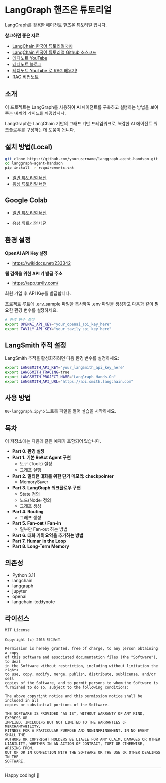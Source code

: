 # LangGraph 핸즈온 튜토리얼

LangGraph를 활용한 에이전트 핸즈온 튜토리얼 입니다.

**참고하면 좋은 자료**

- [LangChain 한국어 튜토리얼🇰🇷](https://wikidocs.net/book/14314)
- [LangChain 한국어 튜토리얼 Github 소스코드](https://github.com/teddylee777/langchain-kr)
- [테디노트 YouTube](https://www.youtube.com/c/@teddynote)
- [테디노트 블로그](https://teddylee777.github.io/)
- [테디노트 YouTube 로 RAG 배우기!](https://teddylee777.notion.site/YouTube-RAG-10a24f35d12980dc8478c750faa752a2?pvs=74)
- [RAG 비법노트](https://fastcampus.co.kr/data_online_teddy)


## 소개
이 프로젝트는 LangGraph를 사용하여 AI 에이전트를 구축하고 실행하는 방법을 보여주는 예제와 가이드를 제공합니다. 

LangGraph는 LangChain 기반의 그래프 기반 프레임워크로, 복잡한 AI 에이전트 워크플로우를 구성하는 데 도움이 됩니다.

## 설치 방법(Local)

```bash
git clone https://github.com/yourusername/langgraph-agent-handson.git
cd langgraph-agent-handson
pip install -r requirements.txt
```

- [일반 튜토리얼 버전](00-langgraph.ipynb)
- [음성 튜토리얼 버전](00-langgraph-(VoiceTutorial).ipynb)

## Google Colab

- [일반 튜토리얼 버전](https://colab.research.google.com/drive/1ERAveGAEvs8tR2KykSpddslUtOUx4CnF?usp=sharing)

- [음성 튜토리얼 버전](https://colab.research.google.com/drive/1U-cO5Swv2Ae0c10khpuul1J7ARqCJ7Ty?usp=sharing)

## 환경 설정

**OpenAI API Key 설정**
- https://wikidocs.net/233342

**웹 검색을 위한 API 키 발급 주소**
- https://app.tavily.com/

회원 가입 후 API Key를 발급합니다.

프로젝트 루트에 .env_sample 파일을 복사하여 .env 파일을 생성하고 다음과 같이 필요한 환경 변수를 설정하세요.

```bash
# 환경 변수 설정
export OPENAI_API_KEY="your_openai_api_key_here"
export TAVILY_API_KEY="your_tavily_api_key_here"
```

## LangSmith 추적 설정

LangSmith 추적을 활성화하려면 다음 환경 변수를 설정하세요:

```bash
export LANGSMITH_API_KEY="your_langsmith_api_key_here"
export LANGSMITH_TRACING=true
export LANGSMITH_PROJECT_NAME="LangGraph Hands-On"
export LANGSMITH_API_URL="https://api.smith.langchain.com"
```

## 사용 방법

`00-langgraph.ipynb` 노트북 파일을 열어 실습을 시작하세요.

## 목차

이 저장소에는 다음과 같은 예제가 포함되어 있습니다.

- **Part 0. 환경 설정**
- **Part 1. 기본 ReAct Agent 구현**
  - 도구 (Tools) 설정
  - 그래프 실행
- **Part 2. 멀티턴 대화를 위한 단기 메모리: checkpointer**
  - MemorySaver
- **Part 3. LangGraph 워크플로우 구현**
  - State 정의
  - 노드(Node) 정의
  - 그래프 생성
- **Part 4. Routing**
  - 그래프 생성
- **Part 5. Fan-out / Fan-in**
  - 일부만 Fan-out 하는 방법
- **Part 6. 대화 기록 요약을 추가하는 방법**
- **Part 7. Human in the Loop**
- **Part 8. Long-Term Memory**

## 의존성

- Python 3.11
- langchain
- langgraph
- jupyter
- openai
- langchain-teddynote

## 라이선스

```
MIT License

Copyright (c) 2025 테디노트

Permission is hereby granted, free of charge, to any person obtaining a copy
of this software and associated documentation files (the "Software"), to deal
in the Software without restriction, including without limitation the rights
to use, copy, modify, merge, publish, distribute, sublicense, and/or sell
copies of the Software, and to permit persons to whom the Software is
furnished to do so, subject to the following conditions:

The above copyright notice and this permission notice shall be included in all
copies or substantial portions of the Software.

THE SOFTWARE IS PROVIDED "AS IS", WITHOUT WARRANTY OF ANY KIND, EXPRESS OR
IMPLIED, INCLUDING BUT NOT LIMITED TO THE WARRANTIES OF MERCHANTABILITY,
FITNESS FOR A PARTICULAR PURPOSE AND NONINFRINGEMENT. IN NO EVENT SHALL THE
AUTHORS OR COPYRIGHT HOLDERS BE LIABLE FOR ANY CLAIM, DAMAGES OR OTHER
LIABILITY, WHETHER IN AN ACTION OF CONTRACT, TORT OR OTHERWISE, ARISING FROM,
OUT OF OR IN CONNECTION WITH THE SOFTWARE OR THE USE OR OTHER DEALINGS IN THE
SOFTWARE.
```

----

Happy coding! 🚀

